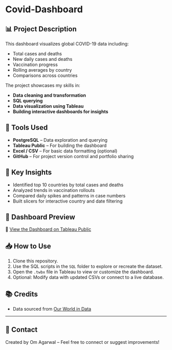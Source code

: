 # Covid-Dashboard
## 📊 Project Description

This dashboard visualizes global COVID-19 data including:
- Total cases and deaths
- New daily cases and deaths
- Vaccination progress
- Rolling averages by country
- Comparisons across countries

The project showcases my skills in:
- **Data cleaning and transformation**
- **SQL querying**
- **Data visualization using Tableau**
- **Building interactive dashboards for insights**

## 🧰 Tools Used

- **PostgreSQL** – Data exploration and querying
- **Tableau Public** – For building the dashboard
- **Excel / CSV** – For basic data formatting (optional)
- **GitHub** – For project version control and portfolio sharing

## 📌 Key Insights

- Identified top 10 countries by total cases and deaths
- Analyzed trends in vaccination rollouts
- Compared daily spikes and patterns in case numbers
- Built slicers for interactive country and date filtering

## 📸 Dashboard Preview

📍 [View the Dashboard on Tableau Public]([(https://public.tableau.com/app/profile/om.agarwal4531/viz/CovidDashboard_17493206252930/Dashboard1))

## 📥 How to Use

1. Clone this repository.
2. Use the SQL scripts in the `SQL` folder to explore or recreate the dataset.
3. Open the `.twbx` file in Tableau to view or customize the dashboard.
4. Optional: Modify data with updated CSVs or connect to a live database.

## 📚 Credits

- Data sourced from [Our World in Data](https://ourworldindata.org/coronavirus)

---

## 📧 Contact

Created by Om Agarwal – Feel free to connect or suggest improvements!
